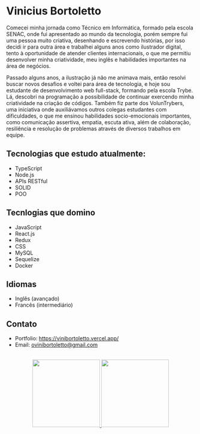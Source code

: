 # Vinicius Bortoletto
Comecei minha jornada como Técnico em Informática, formado pela escola SENAC, onde fui apresentado ao mundo da tecnologia, porém sempre fui uma pessoa muito criativa, desenhando e escrevendo histórias, por isso decidi ir para outra área e trabalhei alguns anos como ilustrador digital, tento à oportunidade de atender clientes internacionais, o que me permitiu desenvolver minha criatividade, meu inglês e habilidades importantes na área de negócios.

Passado alguns anos, a ilustração já não me animava mais, então resolvi buscar novos desafios e voltei para área de tecnologia, e hoje sou estudante de desenvolvimento web full-stack, formando pela escola Trybe. Lá, descobri na programação a possibilidade de continuar exercendo minha criatividade na criação de códigos. Também fiz parte dos VolunTrybers, uma iniciativa onde auxiliávamos outros colegas estudantes com dificuldades, o que me ensinou habilidades socio-emocionais importantes, como comunicação assertiva, empatia, escuta ativa, além de colaboração, resiliência e resolução de problemas através de diversos trabalhos em equipe.

## Tecnologias que estudo atualmente: 
- TypeScript
- Node.js
- APIs RESTful
- SOLID
- POO

## Tecnlogias que domino
- JavaScript
- React.js
- Redux
- CSS
- MySQL
- Sequelize
- Docker

## Idiomas
- Inglês (avançado)
- Francês (intermediário)

## Contato
- Portfolio: https://vinibortoletto.vercel.app/
- Email: ovinibortoletto@gmail.com

<br>

<div align="center">
  <a href="https://github.com/vinibortoletto">
  <img height="180em" src="https://github-readme-stats.vercel.app/api?username=vinibortoletto&show_icons=true&theme=dark&include_all_commits=true&count_private=true"/>
  <img height="180em" src="https://github-readme-stats.vercel.app/api/top-langs/?username=vinibortoletto&layout=compact&langs_count=7&theme=dark"/>
</div>
